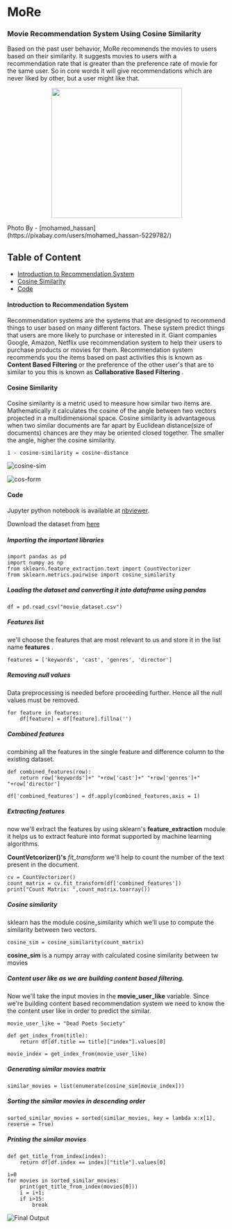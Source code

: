 # MoRe

### Movie Recommendation System Using Cosine Similarity

Based on the past user behavior, MoRe recommends the movies to users based on their similarity. It suggests movies to users with a recommendation rate that is greater than the preference rate of movie for the same user. So in core words it will give recommendations which are never liked by other, but a user might like that.

<p align="center">
    <img src="https://cdn.pixabay.com/photo/2017/06/02/22/01/dog-2367414_1280.png" width="300" height="300">
 </p>
Photo By - [mohamed_hassan](https://pixabay.com/users/mohamed_hassan-5229782/)

## Table of Content
- [Introduction to Recommendation System](#introduction-to-recommendation-system)
- [Cosine Similarity](#cosine-similarity)
- [Code](#code)

#### Introduction to Recommendation System
Recommendation systems are the systems that are designed to recommend things to user based on many different factors. These system predict things that users are more likely to purchase or interested in it. Giant companies Google, Amazon, Netflix use recommendation system to help their users to purchase products or movies for them. Recommendation system recommends you the items based on past activities this is known as __Content Based Filtering__ or the preference of the other user's that are to similar to you this is known as __Collaborative Based Filtering__ .

#### Cosine Similarity 
Cosine similarity is a metric used to measure how similar two items are. Mathematically it calculates the cosine of the angle between two vectors projected in a multidimensional space. Cosine similarity is advantageous when two similar documents are far apart by Euclidean distance(size of documents) chances are they may be oriented closed together. The smaller the angle, higher the cosine similarity.
```
1 - cosine-similarity = cosine-distance
```

![cosine-sim](https://github.com/garooda/Movie-Recommendation-Sysetm/blob/main/images/cosine%20sim%20%201.PNG)

![cos-form](https://bit.ly/33baNhZ)

#### Code
Jupyter python notebook is available at  [nbviewer](https://nbviewer.jupyter.org/github/garooda/Movie-Recommendation-Sysetm/blob/main/movie_recommendation_system.ipynb).

Download the dataset from [here](https://github.com/MahnoorJaved98/Movie-Recommendation-System/blob/main/movie_dataset.csv)

##### Importing the important libraries

```python3
import pandas as pd
import numpy as np
from sklearn.feature_extraction.text import CountVectorizer
from sklearn.metrics.pairwise import cosine_similarity
```
##### Loading the dataset and converting it into dataframe using pandas

```python3
df = pd.read_csv("movie_dataset.csv")
```

##### Features list 
we'll choose the features that are most relevant to us and store it in the list name __features__ .

```python3
features = ['keywords', 'cast', 'genres', 'director']
```

##### Removing null values
Data preprocessing is needed before proceeding further. Hence all the null values must be removed.

```python3
for feature in features:
    df[feature] = df[feature].fillna('')
```

##### Combined features 
combining all the features in the single feature and difference column to the existing dataset.

```python3
def combined_features(row):
    return row['keywords']+" "+row['cast']+" "+row['genres']+" "+row['director']

df['combined_features'] = df.apply(combined_features,axis = 1)
```

##### Extracting features

now we'll extract the features by using sklearn's __feature_extraction__ module it helps us to extract feature into format supported by machine learning algorithms. 

__CountVetcorizer()'s__  _*fit_transform*_ we'll help to count the number of the text present in the document.

```python3
cv = CountVectorizer()
count_matrix = cv.fit_transform(df['combined_features'])
print("Count Matrix: ",count_matrix.toarray())
```

##### Cosine similarity 
sklearn has the module cosine_similarity which we'll use to compute the similarity between two vectors.

```python3
cosine_sim = cosine_similarity(count_matrix)
```
__cosine_sim__ is a numpy array with calculated cosine similarity between tw movies

##### Content user like as we are building content based filtering. 
Now we'll take the input movies in the __movie_user_like__ variable. Since we're building content based recommendation system we need to know the the content user like in order to predict the similar.

```python3
movie_user_like = "Dead Poets Society"

def get_index_from(title):
    return df[df.title == title]["index"].values[0]

movie_index = get_index_from(movie_user_like)
```
##### Generating similar movies matrix

```python3
similar_movies = list(enumerate(cosine_sim[movie_index]))
```

##### Sorting the similar movies in descending order

```python3
sorted_similar_movies = sorted(similar_movies, key = lambda x:x[1], reverse = True)
```

##### Printing the similar movies

```python3
def get_title_from_index(index):
    return df[df.index == index]["title"].values[0]

i=0
for movies in sorted_similar_movies:
    print(get_title_from_index(movies[0]))
    i = i+1;
    if i>15:
        break
```

![Final Output](https://github.com/garooda/Movie-Recommendation-Sysetm/blob/main/images/output.PNG)
